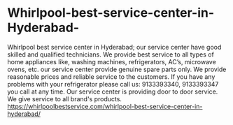 # Whirlpool-best-service-center-in-Hyderabad-
 Whirlpool best service center in Hyderabad; our service center have good skilled and qualified technicians. We provide best service to all types of home appliances like, washing machines, refrigerators, AC’s, microwave ovens, etc. our service center provide genuine spare parts only. We provide reasonable prices and reliable service to the customers. If you have any problems with your refrigerator please call us: 9133393340, 9133393347 you call at any time. Our service center is providing door to door service. We give service to all brand's products.     https://whirlpoolbestservice.com/whirlpool-best-service-center-in-hyderabad/
